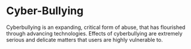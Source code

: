 # Cyber-Bullying
Cyberbullying is an expanding, critical form of abuse, that has flourished through advancing technologies.
Effects of cyberbullying are extremely serious and delicate matters that users are highly vulnerable to.
